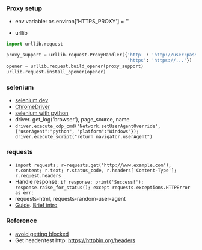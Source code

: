 
### Proxy setup
* env variable: 
os.environ['HTTPS_PROXY'] = ''

* urllib
```python
import urllib.request

proxy_support = urllib.request.ProxyHandler({'http' : 'http://user:pass@server:port', 
                                             'https': 'https://...'})
opener = urllib.request.build_opener(proxy_support)
urllib.request.install_opener(opener)
```

### selenium
* [selenium dev](https://www.selenium.dev/)
* [ChromeDriver](https://chromedriver.chromium.org/)
* [selenium with python](https://selenium-python.readthedocs.io/)
* driver. get_log('browser'), page_source, name
* `driver.execute_cdp_cmd('Network.setUserAgentOverride', {"userAgent":"python", "platform":"Windows"}); driver.execute_script("return navigator.userAgent") `

### requests
* `import requests; r=requests.get("http://www.example.com"); r.content; r.text; r.status_code, r.headers['Content-Type']; r.request.headers`
* Handle response: `if response: print('Success!'); response.raise_for_status(); except requests.exceptions.HTTPError as err: `
* requests-html, requests-random-user-agent
* [Guide](https://realpython.com/python-requests/). 
  [Brief intro](https://realpython.com/python-packages/#requests-for-interacting-with-the-web)

### Reference
* [avoid getting blocked](https://www.codementor.io/@scrapingdog/10-tips-to-avoid-getting-blocked-while-scraping-websites-16papipe62)
* Get header/test http: https://httpbin.org/headers
